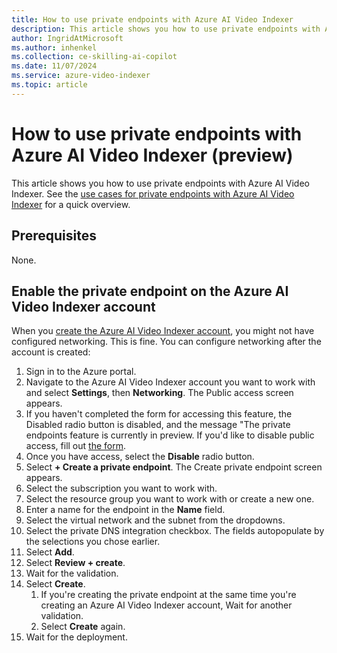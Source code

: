 ```yaml
---
title: How to use private endpoints with Azure AI Video Indexer
description: This article shows you how to use private endpoints with Azure AI Video Indexer..
author: IngridAtMicrosoft
ms.author: inhenkel
ms.collection: ce-skilling-ai-copilot
ms.date: 11/07/2024
ms.service: azure-video-indexer
ms.topic: article
---
```


# How to use private endpoints with Azure AI Video Indexer (preview)

This article shows you how to use private endpoints with Azure AI Video Indexer. See the [use cases for private endpoints with Azure AI Video Indexer](private-link-overview.md) for a quick overview.

## Prerequisites

None.

## Enable the private endpoint on the Azure AI Video Indexer account

When you [create the Azure AI Video Indexer account](create-account.md), you might not have configured networking. This is fine. You can configure networking after the account is created:

1. Sign in to the Azure portal.
1. Navigate to the Azure AI Video Indexer account you want to work with and select **Settings**, then **Networking**. The Public access screen appears.
1. If you haven't completed the form for accessing this feature, the Disabled radio button is disabled, and the message "The private endpoints feature is currently in preview. If you'd like to disable public access, fill out [the form](https://aka.ms/vi-enable-private-endpoint).
1. Once you have access, select the **Disable** radio button.
1. Select **+ Create a private endpoint**. The Create private endpoint screen appears.
1. Select the subscription you want to work with.
1. Select the resource group you want to work with or create a new one.
1. Enter a name for the endpoint in the **Name** field.
1. Select the virtual network and the subnet from the dropdowns.
1. Select the private DNS integration checkbox. The fields autopopulate by the selections you chose earlier.
1. Select **Add**.
1. Select **Review + create**.
1. Wait for the validation.
1. Select **Create**.
    1. If you're creating the private endpoint at the same time you're creating an Azure AI Video Indexer account, Wait for another validation.
    1. Select **Create** again.
1. Wait for the deployment.
